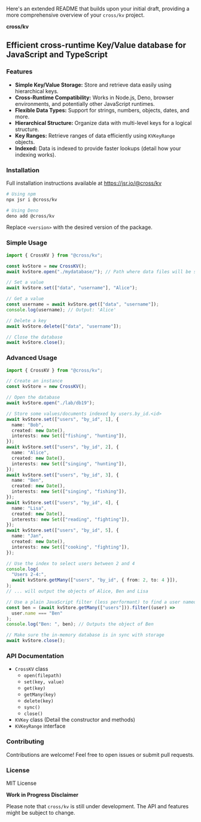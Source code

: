 Here's an extended README that builds upon your initial draft, providing a more
comprehensive overview of your `cross/kv` project.

**cross/kv**

## Efficient cross-runtime Key/Value database for JavaScript and TypeScript

### **Features**

- **Simple Key/Value Storage:** Store and retrieve data easily using
  hierarchical keys.
- **Cross-Runtime Compatibility:** Works in Node.js, Deno, browser environments,
  and potentially other JavaScript runtimes.
- **Flexible Data Types:** Support for strings, numbers, objects, dates, and
  more.
- **Hierarchical Structure:** Organize data with multi-level keys for a logical
  structure.
- **Key Ranges:** Retrieve ranges of data efficiently using `KVKeyRange`
  objects.
- **Indexed:** Data is indexed to provide faster lookups (detail how your
  indexing works).

### **Installation**

Full installation instructions available at <https://jsr.io/@cross/kv>

```bash
# Using npm
npx jsr i @cross/kv

# Using Deno
deno add @cross/kv
```

Replace `<version>` with the desired version of the package.

### **Simple Usage**

```typescript
import { CrossKV } from "@cross/kv";

const kvStore = new CrossKV();
await kvStore.open("./mydatabase/"); // Path where data files will be stored

// Set a value
await kvStore.set(["data", "username"], "Alice");

// Get a value
const username = await kvStore.get(["data", "username"]);
console.log(username); // Output: 'Alice'

// Delete a key
await kvStore.delete(["data", "username"]);

// Close the database
await kvStore.close();
```

### **Advanced Usage**

```typescript
import { CrossKV } from "@cross/kv";

// Create an instance
const kvStore = new CrossKV();

// Open the database
await kvStore.open("./lab/db19");

// Store some values/documents indexed by users.by_id.<id>
await kvStore.set(["users", "by_id", 1], {
  name: "Bob",
  created: new Date(),
  interests: new Set(["fishing", "hunting"]),
});
await kvStore.set(["users", "by_id", 2], {
  name: "Alice",
  created: new Date(),
  interests: new Set(["singing", "hunting"]),
});
await kvStore.set(["users", "by_id", 3], {
  name: "Ben",
  created: new Date(),
  interests: new Set(["singing", "fishing"]),
});
await kvStore.set(["users", "by_id", 4], {
  name: "Lisa",
  created: new Date(),
  interests: new Set(["reading", "fighting"]),
});
await kvStore.set(["users", "by_id", 5], {
  name: "Jan",
  created: new Date(),
  interests: new Set(["cooking", "fighting"]),
});

// Use the index to select users between 2 and 4
console.log(
  "Users 2-4:",
  await kvStore.getMany(["users", "by_id", { from: 2, to: 4 }]),
);
// ... will output the objects of Alice, Ben and Lisa

// Use a plain JavaScript filter (less performant) to find a user named ben
const ben = (await kvStore.getMany(["users"])).filter((user) =>
  user.name === "Ben"
);
console.log("Ben: ", ben); // Outputs the object of Ben

// Make sure the in-memory database is in sync with storage
await kvStore.close();
```

### **API Documentation**

- `CrossKV` class
  - `open(filepath)`
  - `set(key, value)`
  - `get(key)`
  - `getMany(key)`
  - `delete(key)`
  - `sync()`
  - `close()`
- `KVKey` class (Detail the constructor and methods)
- `KVKeyRange` interface

### **Contributing**

Contributions are welcome! Feel free to open issues or submit pull requests.

### **License**

MIT License

**Work in Progress Disclaimer**

Please note that `cross/kv` is still under development. The API and features
might be subject to change.

